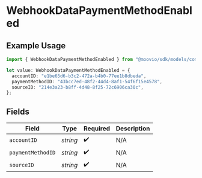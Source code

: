 # WebhookDataPaymentMethodEnabled

## Example Usage

```typescript
import { WebhookDataPaymentMethodEnabled } from "@moovio/sdk/models/components";

let value: WebhookDataPaymentMethodEnabled = {
  accountID: "e1be65d6-b3c2-472a-b4b0-77ee1b8dbeda",
  paymentMethodID: "43bcc7ed-48f2-44d4-8af1-54f6f15e4578",
  sourceID: "214e3a23-b8ff-4d48-8f25-72c6906ca30c",
};
```

## Fields

| Field              | Type               | Required           | Description        |
| ------------------ | ------------------ | ------------------ | ------------------ |
| `accountID`        | *string*           | :heavy_check_mark: | N/A                |
| `paymentMethodID`  | *string*           | :heavy_check_mark: | N/A                |
| `sourceID`         | *string*           | :heavy_check_mark: | N/A                |